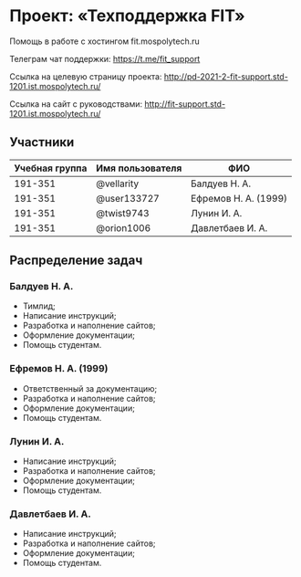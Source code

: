 # Проект: «Техподдержка FIT»

Помощь в работе с хостингом fit.mospolytech.ru

Телеграм чат поддержки: https://t.me/fit_support

Ссылка на целевую страницу проекта: http://pd-2021-2-fit-support.std-1201.ist.mospolytech.ru/

Ссылка на сайт с руководствами: http://fit-support.std-1201.ist.mospolytech.ru/

<!-- Ссылка на отчётную документацию: https://drive.google.com/drive/folders/1ge4LkPeiXfi7-blx9Mzwb7TwbETp5MXh -->

## Участники

| Учебная группа | Имя пользователя | ФИО                      |
|----------------|------------------|--------------------------|
| 191-351        | @vellarity       | Балдуев Н. А.            |
| 191-351        | @user133727      | Ефремов Н. А. (1999)     |
| 191-351        | @twist9743       | Лунин И. А.              |
| 191-351        | @orion1006       | Давлетбаев И. А.         |

## Распределение задач

### Балдуев Н. А. 

* Тимлид;
* Написание инструкций;
* Разработка и наполнение сайтов;
* Оформление документации;
* Помощь студентам.

### Ефремов Н. А. (1999)

* Ответственный за документацию;
* Разработка и наполнение сайтов;
* Оформление документации;
* Помощь студентам.

### Лунин И. А.

* Написание инструкций;
* Разработка и наполнение сайтов;
* Оформление документации;
* Помощь студентам.

### Давлетбаев И. А.

* Написание инструкций;
* Разработка и наполнение сайтов;
* Оформление документации;
* Помощь студентам.
